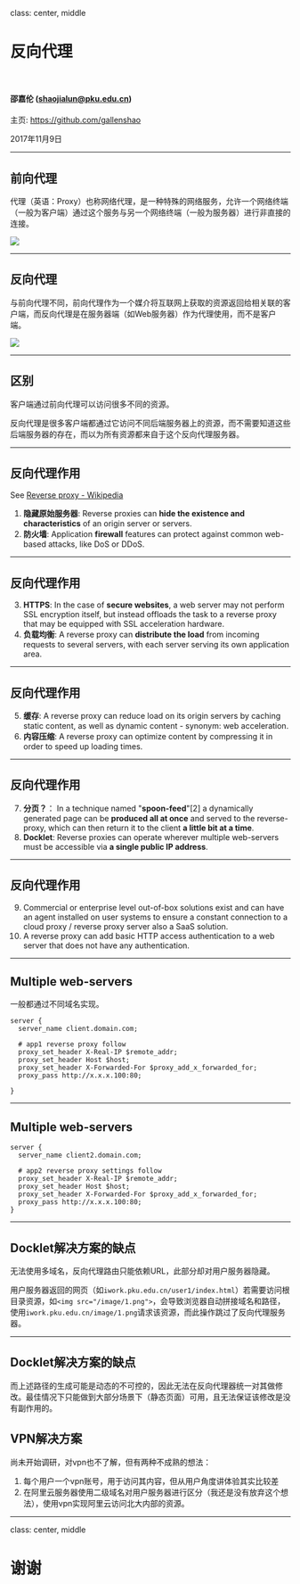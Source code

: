 class: center, middle

# 反向代理

&nbsp;
&nbsp;

#### 邵嘉伦 (shaojialun@pku.edu.cn)  

主页: https://github.com/gallenshao

2017年11月9日

---

## 前向代理

代理（英语：Proxy）也称网络代理，是一种特殊的网络服务，允许一个网络终端（一般为客户端）通过这个服务与另一个网络终端（一般为服务器）进行非直接的连接。

![](/Users/gallen/Workspace/slidedemo/proxy.png)

---

## 反向代理

与前向代理不同，前向代理作为一个媒介将互联网上获取的资源返回给相关联的客户端，而反向代理是在服务器端（如Web服务器）作为代理使用，而不是客户端。

![](/Users/gallen/Workspace/slidedemo/r-proxy.png)

---

## 区别

客户端通过前向代理可以访问很多不同的资源。

反向代理是很多客户端都通过它访问不同后端服务器上的资源，而不需要知道这些后端服务器的存在，而以为所有资源都来自于这个反向代理服务器。

---

## 反向代理作用

See [Reverse proxy - Wikipedia](https://en.wikipedia.org/wiki/Reverse_proxy)

1. **隐藏原始服务器**: Reverse proxies can **hide the existence and characteristics** of an origin server or servers.
2. **防火墙**: Application **firewall** features can protect against common web-based attacks, like DoS or DDoS.

---

## 反向代理作用

3. **HTTPS**: In the case of **secure websites**, a web server may not perform SSL encryption itself, but instead offloads the task to a reverse proxy that may be equipped with SSL acceleration hardware.
4. **负载均衡**: A reverse proxy can **distribute the load** from incoming requests to several servers, with each server serving its own application area.

---

## 反向代理作用

5. **缓存**: A reverse proxy can reduce load on its origin servers by caching static content, as well as dynamic content - synonym: web acceleration.
6. **内容压缩**: A reverse proxy can optimize content by compressing it in order to speed up loading times.

---

## 反向代理作用

7. **分页？**： In a technique named "**spoon-feed**"[2] a dynamically generated page can be **produced all at once** and served to the reverse-proxy, which can then return it to the client **a little bit at a time**. 
8. **Docklet**: Reverse proxies can operate wherever multiple web-servers must be accessible via **a single public IP address**.

---

## 反向代理作用

9. Commercial or enterprise level out-of-box solutions exist and can have an agent installed on user systems to ensure a constant connection to a cloud proxy / reverse proxy server also a SaaS solution. 
10. A reverse proxy can add basic HTTP access authentication to a web server that does not have any authentication.

---

## Multiple web-servers

一般都通过不同域名实现。

```
server { 
  server_name client.domain.com;

  # app1 reverse proxy follow
  proxy_set_header X-Real-IP $remote_addr;
  proxy_set_header Host $host;
  proxy_set_header X-Forwarded-For $proxy_add_x_forwarded_for;
  proxy_pass http://x.x.x.100:80;

}
```

---

## Multiple web-servers

```
server { 
  server_name client2.domain.com;

  # app2 reverse proxy settings follow
  proxy_set_header X-Real-IP $remote_addr;
  proxy_set_header Host $host;
  proxy_set_header X-Forwarded-For $proxy_add_x_forwarded_for;
  proxy_pass http://x.x.x.100:80;
}
```

---

## Docklet解决方案的缺点

无法使用多域名，反向代理路由只能依赖URL，此部分却对用户服务器隐藏。

用户服务器返回的网页（如`iwork.pku.edu.cn/user1/index.html`）若需要访问根目录资源，如`<img src="/image/1.png">`，会导致浏览器自动拼接域名和路径，使用`iwork.pku.edu.cn/image/1.png`请求该资源，而此操作跳过了反向代理服务器。

---

## Docklet解决方案的缺点


而上述路径的生成可能是动态的不可控的，因此无法在反向代理器统一对其做修改。最佳情况下只能做到大部分场景下（静态页面）可用，且无法保证该修改是没有副作用的。

## VPN解决方案

尚未开始调研，对vpn也不了解，但有两种不成熟的想法：

1. 每个用户一个vpn账号，用于访问其内容，但从用户角度讲体验其实比较差
2. 在阿里云服务器使用二级域名对用户服务器进行区分（我还是没有放弃这个想法），使用vpn实现阿里云访问北大内部的资源。

---

class: center, middle

# 谢谢
